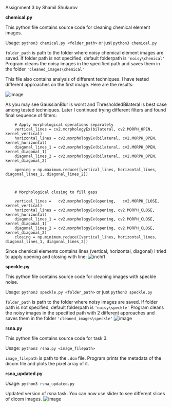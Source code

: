 Assignment 3 by Shamil Shukurov

**chemical.py**

This python file contains source code for cleaning chemical element images.

Usage: ```python3 chemical.py <folder_path>``` or just ```python3 chemical.py```

```folder_path``` is path to the folder where noisy chemical element images are saved. If folder path is not specified, default folderpath is ```'noisy\chemical'```
Program cleans the noisy images in the specified path and saves them in the folder ```'cleaned_images\chemical'```

This file also contains analysis of different techniques. I have tested different approaches on the first image. Here are the results:

![image](https://github.com/ADA-GWU/a3-digital-image-processing-ShamilShukurov/assets/81254972/edbc82e4-0c23-49b8-84e3-3c85caf06e03)

As you may see GaussianBlur is worst and ThresholdedBilateral is best case among tested techniques. Later I continued trying different filters and found final sequence of filters:
```
    # Apply morphological operations separately
    vertical_lines = cv2.morphologyEx(bilateral, cv2.MORPH_OPEN, kernel_vertical)
    horizontal_lines = cv2.morphologyEx(bilateral, cv2.MORPH_OPEN, kernel_horizontal)
    diagonal_lines_1 = cv2.morphologyEx(bilateral, cv2.MORPH_OPEN, kernel_diagonal_1)
    diagonal_lines_2 = cv2.morphologyEx(bilateral, cv2.MORPH_OPEN, kernel_diagonal_2)

    opening = np.maximum.reduce([vertical_lines, horizontal_lines, diagonal_lines_1, diagonal_lines_2])

    

    # Morphological closing to fill gaps

    vertical_lines =   cv2.morphologyEx(opening,   cv2.MORPH_CLOSE, kernel_vertical)
    horizontal_lines = cv2.morphologyEx(opening, cv2.MORPH_CLOSE, kernel_horizontal)
    diagonal_lines_1 = cv2.morphologyEx(opening, cv2.MORPH_CLOSE, kernel_diagonal_1)
    diagonal_lines_2 = cv2.morphologyEx(opening, cv2.MORPH_CLOSE, kernel_diagonal_2)
    closing = np.minimum.reduce([vertical_lines, horizontal_lines, diagonal_lines_1, diagonal_lines_2])
```
Since chemical elements contains lines (vertical, horizontal, diagonal) I tried to apply opening and closing with line:
![inchi1](https://github.com/ADA-GWU/a3-digital-image-processing-ShamilShukurov/assets/81254972/5061bc5c-b84e-4658-877a-978533c15762)

**speckle.py**

This python file contains source code for cleaning images with speckle noise.

Usage: ```python3 speckle.py <folder_path>``` or just ```python3 speckle.py```

```folder_path``` is path to the folder where noisy  images are saved. If folder path is not specified, default folderpath is ```'noisy\speckle'```
Program cleans the noisy images in the specified path with 2 different approaches and saves them in the folder ```'cleaned_images\speckle'```
![image](https://github.com/ADA-GWU/a3-digital-image-processing-ShamilShukurov/assets/81254972/7feaa2fb-bf7b-4acb-9bf0-1b200ae96fa2)

**rsna.py**

This python file contains source code for task 3.

Usage: ```python3 rsna.py <image_filepath>```

```image_filepath``` is path to the ```.dcm``` file. Program prints the metadata of the dicom file and plots the pixel array of it.


**rsna_updated.py**

Usage: ```python3 rsna_updated.py```

Updated version of rsna task. You can now use slider to see different slices of dicom images.
![image](https://github.com/ADA-GWU/a3-digital-image-processing-ShamilShukurov/assets/81254972/7a1dc2c6-236f-46cd-a8ff-914c4c969927)

